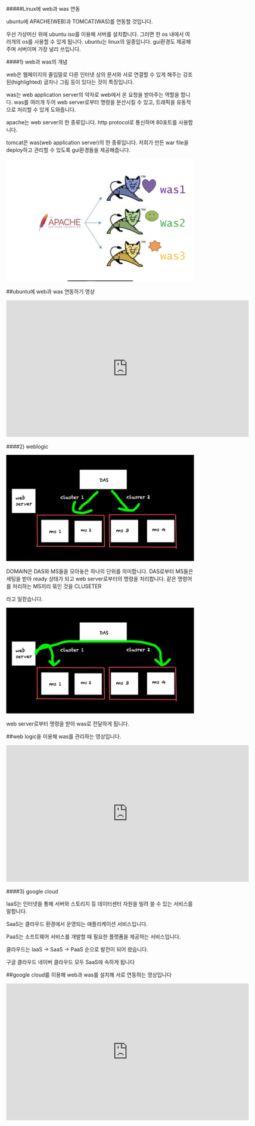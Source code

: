 #####Linux에 web과 was 연동 



ubuntu에 APACHE(WEB)과 TOMCAT(WAS)를 연동할 것입니다.<br>

우선 가상머신 위에 ubuntu iso를 이용해 서버를 설치합니다. 그러면 한 os 내에서 여러개의 os를 사용할 수 있게 됩니다. ubuntu는 linux의 일종입니다. gui환경도 제공해주며 서버이며 가장 널리 쓰입니다.<br>

####1) web과 was의 개념<br>

web은 웹페이지의 줄임말로 다른 인터넷 상의 문서와 서로 연결할 수 있게 해주는 강조된(highlighted) 글자나 그림 등이 있다는 것이 특징입니다.<br>

was는 web application server의 약자로 web에서 온 요청을 받아주는 역할을 합니다. was를 여러개 두어 web server로부터 명령을 분산시킬 수 있고, 트래픽을 유동적으로 처리할 수 있게 도와줍니다.<br> 

apache는 web server의 한 종류입니다. http protocol로 통신하며 80포트를 사용합니다.<br> 

tomcat은 was(web application server)의 한 종류입니다. 저희가 만든 war file을 deploy하고 관리할 수 있도록 gui환경들을 제공해줍니다.<br>

<img src="Screen Shot 2022-05-03 at 1.23.03 PM.png"/><br>
                                                     
                                                     
##ubuntu에 web과 was 연동하기 영상                                                   
                                                     

<iframe width="651" height="366" src="https://www.youtube.com/embed/VrJsIHXNq5o" title="YouTube video player" frameborder="0" allow="accelerometer; autoplay; clipboard-write; encrypted-media; gyroscope; picture-in-picture" allowfullscreen></iframe>


####2) weblogic 


<img src="weblogic.jpg"/><br>


DOMAIN은 DAS와 MS들을 모아놓은 하나의 단위를 의미합니다. DAS로부터 MS들은 세팅을 받아 ready 상태가 되고 web server로부터의 명령을 처리합니다. 같은 명령어를 처리하는 MS끼리 묶인 것을 CLUSETER

라고 일컫습니다.<br>

<img src="weblogic2.jpg"/><br>

web server로부터 명령을 받아 was로 전달하게 됩니다.<br>



##web logic을 이용해 was를 관리하는 영상입니다.

<iframe width="651" height="366" src="https://www.youtube.com/embed/URzTJj--QsM" title="YouTube video player" frameborder="0" allow="accelerometer; autoplay; clipboard-write; encrypted-media; gyroscope; picture-in-picture" allowfullscreen></iframe>




####3) google cloud 


IaaS는 인터넷을 통해 서버와 스토리지 등 데이터센터 자원을 빌려 쓸 수 있는 서비스를 말합니다. 

SaaS는 클라우드 환경에서 운영되는 애플리케이션 서비스입니다.

PaaS는 소프트웨어 서비스를 개발할 때 필요한 플랫폼을 제공하는 서비스입니다.

클라우드는 IaaS -> SaaS -> PaaS 순으로 발전이 되어 왔습니다.

구글 클라우드 네이버 클라우드 모두 SaaS에 속하게 됩니다 

##google cloud를 이용해 web과 was를 설치해 서로 연동하는 영상입니다 

<iframe width="651" height="366" src="https://www.youtube.com/embed/VMMAVo4nr30" title="YouTube video player" frameborder="0" allow="accelerometer; autoplay; clipboard-write; encrypted-media; gyroscope; picture-in-picture" allowfullscreen></iframe>

